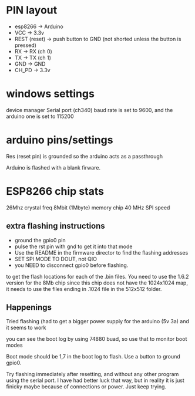 # PIN layout
- esp8266 -> Arduino
- VCC -> 3.3v
- REST (reset) -> push button to GND (not shorted unless the button is pressed)
- RX -> RX (ch 0)
- TX -> TX (ch 1)
- GND -> GND
- CH_PD -> 3.3v

# windows settings
device manager Serial port (ch340) baud rate is set to 9600, and the arduino one is set to 115200

# arduino pins/settings
Res (reset pin) is grounded so the arduino acts as a passthrough

Arduino is flashed with a blank firware.

# ESP8266 chip stats
26Mhz crystal freq
8Mbit (1Mbyte) memory chip
40 MHz SPI speed

## extra flashing instructions
- ground the gpio0 pin 
- pulse the rst pin with gnd to get it into that mode
-  Use the README in the firmware director to find the flashing addresses
- SET SPI MODE TO DOUT, not QIO
- you NEED to disconnect gpio0 before flashing.

to get the flash locations for each of the .bin files.
You need to use the 1.6.2 version for the 8Mb chip since this chip does not have the 1024x1024 map, it needs to use the files ending in .1024 file in the 512x512 folder.


##  Happenings
Tried flashing (had to get a bigger power supply for the arduino (5v 3a) and it seems to work

you can see the boot log by using 74880 buad, so use that to monitor boot modes

Boot mode should be 1,7 in the boot log to flash.
Use a button to ground gpio0.

Try flashing immediately after resetting, and without any other program using the serial port. I have had better luck that way, but in reality it is just finicky
maybe because of connections or power. Just keep trying.

